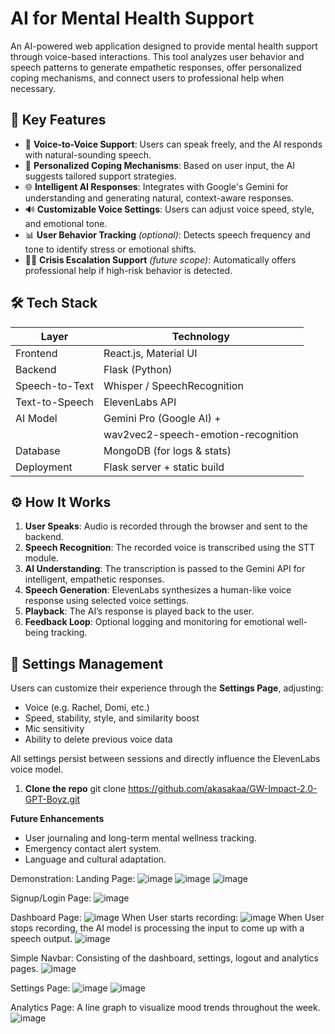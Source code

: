# AI for Mental Health Support

An AI-powered web application designed to provide mental health support through voice-based interactions. This tool analyzes user behavior and speech patterns to generate empathetic responses, offer personalized coping mechanisms, and connect users to professional help when necessary.

## 🧠 Key Features

- 🎤 **Voice-to-Voice Support**: Users can speak freely, and the AI responds with natural-sounding speech.
- 🧘 **Personalized Coping Mechanisms**: Based on user input, the AI suggests tailored support strategies.
- 🌐 **Intelligent AI Responses**: Integrates with Google's Gemini for understanding and generating natural, context-aware responses.
- 🔊 **Customizable Voice Settings**: Users can adjust voice speed, style, and emotional tone.
- 📊 **User Behavior Tracking** *(optional)*: Detects speech frequency and tone to identify stress or emotional shifts.
- 🧑‍⚕️ **Crisis Escalation Support** *(future scope)*: Automatically offers professional help if high-risk behavior is detected.

## 🛠️ Tech Stack

| Layer           | Technology                         |
|----------------|-----------------------------        |
| Frontend        | React.js, Material UI              |
| Backend         | Flask (Python)                     |
| Speech-to-Text  | Whisper / SpeechRecognition        |
| Text-to-Speech  | ElevenLabs API                     |
| AI Model        | Gemini Pro (Google AI) +           |
|                 | wav2vec2-speech-emotion-recognition|
| Database        | MongoDB (for logs & stats)         |
| Deployment      | Flask server + static build        |

## ⚙️ How It Works

1. **User Speaks**: Audio is recorded through the browser and sent to the backend.
2. **Speech Recognition**: The recorded voice is transcribed using the STT module.
3. **AI Understanding**: The transcription is passed to the Gemini API for intelligent, empathetic responses.
4. **Speech Generation**: ElevenLabs synthesizes a human-like voice response using selected voice settings.
5. **Playback**: The AI’s response is played back to the user.
6. **Feedback Loop**: Optional logging and monitoring for emotional well-being tracking.

## 🔧 Settings Management

Users can customize their experience through the **Settings Page**, adjusting:

- Voice (e.g. Rachel, Domi, etc.)
- Speed, stability, style, and similarity boost
- Mic sensitivity
- Ability to delete previous voice data

All settings persist between sessions and directly influence the ElevenLabs voice model.

1. **Clone the repo**
git clone https://github.com/akasakaa/GW-Impact-2.0-GPT-Boyz.git


**Future Enhancements**

- User journaling and long-term mental wellness tracking.
- Emergency contact alert system.
- Language and cultural adaptation.


Demonstration:
Landing Page:
![image](https://github.com/user-attachments/assets/ffc186b3-603a-4a80-a31e-7661c1ccccae)
![image](https://github.com/user-attachments/assets/65352761-bb6e-4a4f-b878-7f4660147f2a)
![image](https://github.com/user-attachments/assets/caf56a94-2467-47a0-9f80-428fdf9c892e)

Signup/Login Page:
![image](https://github.com/user-attachments/assets/f9ccbb80-7c8a-4ffc-92f3-346ae5bfebab)

Dashboard Page:
![image](https://github.com/user-attachments/assets/8b4bd995-18e6-4459-a821-95cb27d80577)
When User starts recording:
![image](https://github.com/user-attachments/assets/7f4da51c-349b-40ef-b218-601dd5da1d16)
When User stops recording, the AI model is processing the input to come up with a speech output.
![image](https://github.com/user-attachments/assets/ad85f733-aef9-4f7f-ae5b-1bc8d17eca6c)

Simple Navbar:
Consisting of the dashboard, settings, logout and analytics pages.
![image](https://github.com/user-attachments/assets/e9667930-90bf-459c-ad34-57212cc24a8a)

Settings Page:
![image](https://github.com/user-attachments/assets/abf76a39-db27-4de3-8fb6-2bdc0aaaeda3)
![image](https://github.com/user-attachments/assets/3b665a7d-fa9c-44b3-b2a9-3bf6702bcc78)

Analytics Page:
A line graph to visualize mood trends throughout the week.
![image](https://github.com/user-attachments/assets/0f89ac41-8322-4bf9-b28e-035ddfd7453f)





